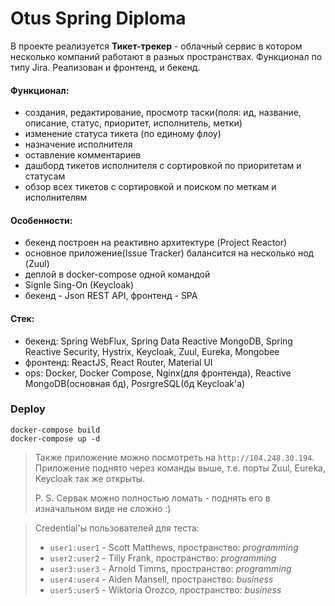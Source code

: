 # Otus Spring Diploma

В проекте реализуется **Тикет-трекер** - облачный сервис в котором несколько компаний работают в разных пространствах. 
Функционал по типу Jira. Реализован и фронтенд, и бекенд. 
 
#### Функционал:
 - создания, редактирование, просмотр таски(поля: ид, название, описание, статус, приоритет, исполнитель, метки)
 - изменение статуса тикета (по единому флоу)
 - назначение исполнителя
 - оставление комментариев
 - дашборд тикетов исполнителя с сортировкой по приоритетам и статусам
 - обзор всех тикетов с сортировкой и поиском по меткам и исполнителям
 
#### Особенности:
 - бекенд построен на реактивно архитектуре (Project Reactor)
 - основное приложение(Issue Tracker) балансится на несколько нод (Zuul)
 - деплой в docker-compose одной командой
 - Signle Sing-On (Keycloak)
 - бекенд - Json REST API, фронтенд - SPA
 
#### Стек:
 - бекенд: Spring WebFlux, Spring Data Reactive MongoDB, Spring Reactive Security, Hystrix, Keycloak, Zuul, Eureka,
  Mongobee
 - фронтенд: ReactJS, React Router, Material UI
 - ops: Docker, Docker Compose, Nginx(для фронтенда), Reactive MongoDB(основная бд), PosrgreSQL(бд Keycloak'a) 
 
### Deploy
```
docker-compose build
docker-compose up -d
```

> Также приложение можно посмотреть на `http://104.248.30.194`. Приложение поднято через команды выше, т.е. порты Zuul,
Eureka, Keycloak так же открыты. 
>
> P. S. Сервак можно полностью ломать - поднять его в изначальном виде не сложно :)

> Credential'ы пользователей для теста:
> * `user1:user1` - Scott Matthews, пространство: _programming_
> * `user2:user2` - Tilly Frank, пространство: _programming_
> * `user3:user3` - Arnold Timms, пространство: _programming_
> * `user4:user4` - Aiden Mansell, пространство: _business_
> * `user5:user5` - Wiktoria Orozco, пространство: _business_
